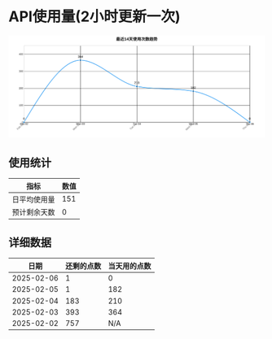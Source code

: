 # API使用量(2小时更新一次)



 ![走势图](./chart.svg)

## 使用统计

| 指标 | 数值 |
|------|------|
| 日平均使用量 | 151 |
| 预计剩余天数 | 0 |

## 详细数据

| 日期 | 还剩的点数 | 当天用的点数 |
|------|------------|-------------|
| 2025-02-06 | 1 | 0 |
| 2025-02-05 | 1 | 182 |
| 2025-02-04 | 183 | 210 |
| 2025-02-03 | 393 | 364 |
| 2025-02-02 | 757 | N/A |
